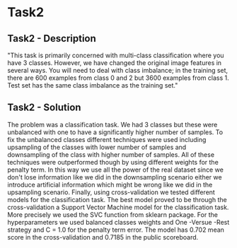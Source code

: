# Task2

## Task2 - Description

"This task is primarily concerned with multi-class classification where you have 3 classes. However, we have changed the original image features in several ways. You will need to deal with class imbalance; in the training set, there are 600 examples from class 0 and 2 but 3600 examples from class 1. Test set has the same class imbalance as the training set."

## Task2 - Solution

The problem was a classification task. We had 3 classes but these were unbalanced with one to have a significantly higher number of samples. To fix the unbalanced classes different techniques were used including upsampling of the classes with lower number of samples and downsampling of the class with higher number of samples. All of these techniques were outperformed though by using different weights for the penalty term. In this way we use all the power of the real dataset since we don't lose information like we did in the downsampling scenario either we introduce artificial information which might be wrong like we did in the upsampling scenario. Finally, using cross-validation we tested different models for the classification task. The best model proved to be through the cross-validation a Support Vector Machine model for the classification task. More precisely we used the SVC function from sklearn package. For the hyperparameters we used balanced classes weights and One -Versue -Rest strategy and C = 1.0 for the penalty term error. The model has 0.702 mean score in the cross-validation and 0.7185 in the public scoreboard.

